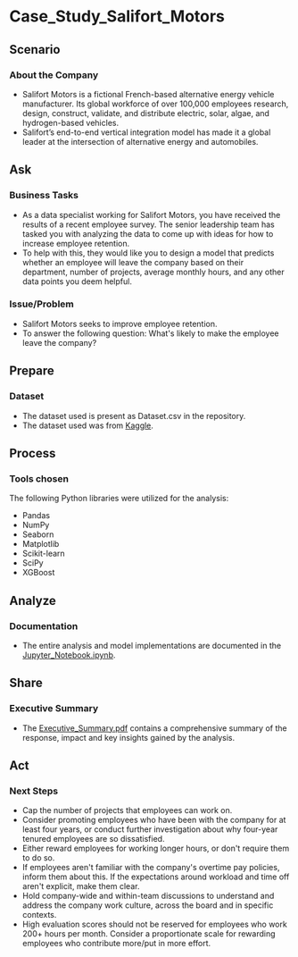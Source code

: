 # Case_Study_Salifort_Motors

## Scenario

### About the Company
* Salifort Motors is a fictional French-based alternative energy vehicle manufacturer. Its global workforce of over 100,000 employees research, design, construct, validate, and distribute electric, solar, algae, and hydrogen-based vehicles.
* Salifort’s end-to-end vertical integration model has made it a global leader at the intersection of alternative energy and automobiles.        

## Ask

### Business Tasks
* As a data specialist working for Salifort Motors, you have received the results of a recent employee survey. The senior leadership team has tasked you with analyzing the data to come up with ideas for how to increase employee retention.
* To help with this, they would like you to design a model that predicts whether an employee will leave the company based on their  department, number of projects, average monthly hours, and any other data points you deem helpful. 

### Issue/Problem
* Salifort Motors seeks to improve employee retention.
* To answer the following question: What's likely to make the employee leave the company?

## Prepare

### Dataset
* The dataset used is present as Dataset.csv in the repository. 
* The dataset used was from [Kaggle](https://www.kaggle.com/datasets/mfaisalqureshi/hr-analytics-and-job-prediction?select=HR_comma_sep.csv).

## Process

### Tools chosen
The following Python libraries were utilized for the analysis:
* Pandas
* NumPy
* Seaborn
* Matplotlib
* Scikit-learn
* SciPy
* XGBoost

## Analyze

### Documentation
* The entire analysis and model implementations are documented in the [Jupyter_Notebook.ipynb](https://github.com/shandilyarnav/Case_Study_Salifort_Motors/blob/main/Jupyter_Notebook.ipynb).

## Share

### Executive Summary
* The [Executive_Summary.pdf](https://github.com/shandilyarnav/Case_Study_Salifort_Motors/blob/main/Executive_Summary.pdf) contains a comprehensive summary of the response, impact and key insights gained by the analysis.

## Act

### Next Steps
* Cap the number of projects that employees can work on.
* Consider promoting employees who have been with the company for at least four years, or conduct further investigation about why four-year tenured employees are so dissatisfied.
* Either reward employees for working longer hours, or don't require them to do so.
* If employees aren't familiar with the company's overtime pay policies, inform them about this. If the expectations around workload and time off aren't explicit, make them clear.
* Hold company-wide and within-team discussions to understand and address the company work culture, across the board and in specific contexts.
* High evaluation scores should not be reserved for employees who work 200+ hours per month. Consider a proportionate scale for rewarding employees who contribute more/put in more effort.


